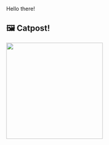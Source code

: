 Hello there!



## 🖼️ Catpost!

<sub>
    <img src="https://cdn2.thecatapi.com/images/eh6.jpg" height="256">
</sub>

